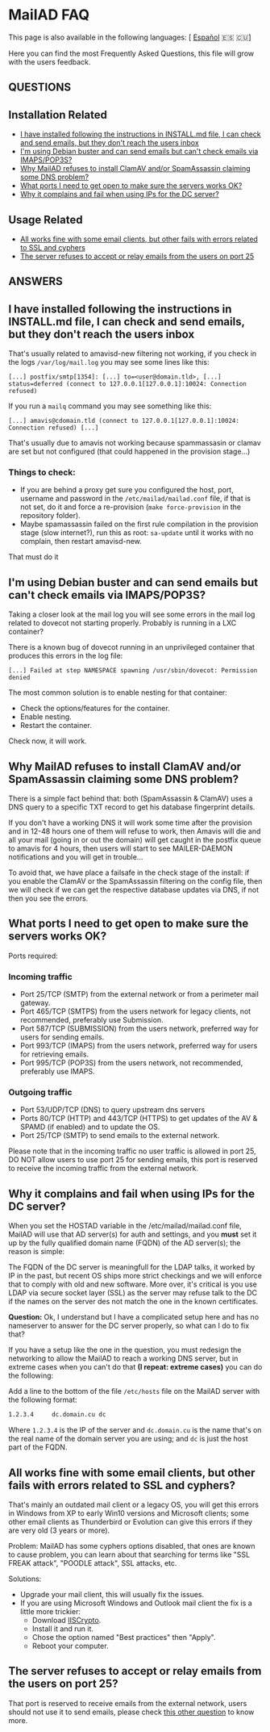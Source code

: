 # MailAD FAQ

This page is also available in the following languages: [ [Español](i18n/FAQ.es.md) 🇪🇸 🇨🇺]

Here you can find the most Frequently Asked Questions, this file will grow with the users feedback.

## QUESTIONS

## Installation Related

- [I have installed following the instructions in INSTALL.md file, I can check and send emails, but they don't reach the users inbox](FAQ.md#i-have-installed-following-the-instructions-in-installmd-file-i-can-check-and-send-emails-but-they-dont-reach-the-users-inbox)
- [I'm using Debian buster and can send emails but can't check emails via IMAPS/POP3S?](FAQ.md#im-using-debian-buster-and-can-send-emails-but-cant-check-emails-via-imapspop3s)
- [Why MailAD refuses to install ClamAV and/or SpamAssassin claiming some DNS problem?](FAQ.md#why-mailad-refuses-to-install-clamav-andor-spamassassin-claiming-some-dns-problem)
- [What ports I need to get open to make sure the servers works OK?](FAQ.md#what-ports-i-need-to-get-open-to-make-sure-the-servers-works-ok)
- [Why it complains and fail when using IPs for the DC server?](FAQ.md#why-it-complains-and-fail-when-using-ips-for-the-dc-server)

## Usage Related

- [All works fine with some email clients, but other fails with errors related to SSL and cyphers](FAQ.md#all-works-fine-with-some-email-clients-but-other-fails-with-errors-related-to-ssl-and-cyphers)
- [The server refuses to accept or relay emails from the users on port 25](FAQ.md#the-server-refuses-to-accept-or-relay-emails-from-the-users-on-port-25)

## ANSWERS

## I have installed following the instructions in INSTALL.md file, I can check and send emails, but they don't reach the users inbox

That's usually related to amavisd-new filtering not working, if you check in the logs `/var/log/mail.log` you may see some lines like this:

```
[...] postfix/smtp[1354]: [...] to=<user@domain.tld>, [...] status=deferred (connect to 127.0.0.1[127.0.0.1]:10024: Connection refused)
```

If you run a `mailq` command you may see something like this:

```
[...] amavis@cdomain.tld (connect to 127.0.0.1[127.0.0.1]:10024: Connection refused) [...]
```

That's usually due to amavis not working because spammassasin or clamav are set but not configured (that could happened in the provision stage...)

### Things to check:

- If you are behind a proxy get sure you configured the host, port, username and password in the `/etc/mailad/mailad.conf` file, if that is not set, do it and force a re-provision (`make force-provision` in the repository folder).
- Maybe spamassassin failed on the first rule compilation in the provision stage (slow internet?), run this as root: `sa-update` until it works with no complain, then restart amavisd-new.

That must do it

## I'm using Debian buster and can send emails but can't check emails via IMAPS/POP3S?

Taking a closer look at the mail log you will see some errors in the mail log related to dovecot not starting properly. Probably is running in a LXC container?

There is a known bug of dovecot running in an unprivileged container that produces this errors in the log file:

```
[...] Failed at step NAMESPACE spawning /usr/sbin/dovecot: Permission denied
```

The most common solution is to enable nesting for that container:

- Check the options/features for the container.
- Enable nesting.
- Restart the container.

Check now, it will work.

## Why MailAD refuses to install ClamAV and/or SpamAssassin claiming some DNS problem?

There is a simple fact behind that: both (SpamAssassin & ClamAV) uses a DNS query to a specific TXT record to get his database fingerprint details.

If you don't have a working DNS it will work some time after the provision and in 12-48 hours one of them will refuse to work, then Amavis will die and all your mail (going in or out the domain) will get caught in the postfix queue to amavis for 4 hours, then users will start to see MAILER-DAEMON notifications and you will get in trouble...

To avoid that, we have place a failsafe in the check stage of the install: if you enable the ClamAV or the SpamAssassin filtering on the config file, then we will check if we can get the respective database updates via DNS, if not then you see the errors.

## What ports I need to get open to make sure the servers works OK?

Ports required:

### Incoming traffic

- Port 25/TCP (SMTP) from the external network or from a perimeter mail gateway.
- Port 465/TCP (SMTPS) from the users network for legacy clients, not recommended, preferably use Submission.
- Port 587/TCP (SUBMISSION) from the users network, preferred way for users for sending emails.
- Port 993/TCP (IMAPS) from the users network, preferred way for users for retrieving emails.
- Port 995/TCP (POP3S) from the users network, not recommended, preferably use IMAPS.

### Outgoing traffic

- Port 53/UDP/TCP (DNS) to query upstream dns servers
- Ports 80/TCP (HTTP) and 443/TCP (HTTPS) to get updates of the AV & SPAMD (if enabled) and to update the OS.
- Port 25/TCP (SMTP) to send emails to the external network.

Please note that in the incoming traffic no user traffic is allowed in port 25, DO NOT allow users to use port 25 for sending emails, this port is reserved to receive the incoming traffic from the external network.

## Why it complains and fail when using IPs for the DC server?

When you set the HOSTAD variable in the /etc/mailad/mailad.conf file, MailAD will use that AD server(s) for auth and settings, and you **must** set it up by the fully qualified domain name (FQDN) of the AD server(s); the reason is simple:

The FQDN of the DC server is meaningfull for the LDAP talks, it worked by IP in the past, but recent OS ships more strict checkings and we will enforce that to comply with old and new software. More over, it's critical is you use LDAP via secure socket layer (SSL) as the server may refuse talk to the DC if the names on the server des not match the one in the known certificates.

**Question:** Ok, I understand but I have a complicated setup here and has no nameserver to answer for the DC server properly, so what can I do to fix that?

If you have a setup like the one in the question, you must redesign the networking to allow the MailAD to reach a working DNS server, but in extreme cases when you can't do that **(I repeat: extreme cases)** you can do the following:

Add a line to the bottom of the file `/etc/hosts` file on the MailAD server with the following format:

```sh
1.2.3.4     dc.domain.cu dc
```

Where `1.2.3.4` is the IP of the server and `dc.domain.cu` is the name that's on the real name of the domain server you are using; and `dc` is just the host part of the FQDN.

## All works fine with some email clients, but other fails with errors related to SSL and cyphers?

That's mainly an outdated mail client or a legacy OS, you will get this errors in Windows from XP to early Win10 versions and Microsoft clients; some other email clients as Thunderbird or Evolution can give this errors if they are very old (3 years or more).

Problem: MailAD has some cyphers options disabled, that ones are known to cause problem, you can learn about that searching for terms like "SSL FREAK attack", "POODLE attack", SSL attacks, etc.

Solutions:

- Upgrade your mail client, this will usually fix the issues.
- If you are using Microsoft Windows and Outlook mail client the fix is a little more trickier:
    - Download [IISCrypto](https://www.nartac.com/Products/IISCrypto).
    - Install it and run it.
    - Chose the option named "Best practices" then "Apply".
    - Reboot your computer.

## The server refuses to accept or relay emails from the users on port 25?

That port is reserved to receive emails from the external network, users should not use it to send emails, please check [this other question](FAQ.md#what-ports-i-need-to-get-open-to-make-sure-the-servers-works-ok) to know more.
